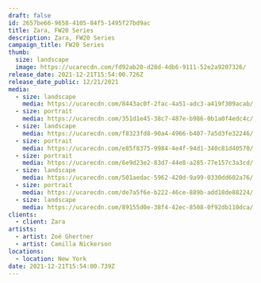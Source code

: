 ```yaml
---
draft: false
id: 2657be66-9658-4105-84f5-1495f27bd9ac
title: Zara, FW20 Series
description: Zara, FW20 Series
campaign_title: FW20 Series
thumb:
  size: landscape
  image: https://ucarecdn.com/fd92ab20-d28d-4db6-9111-52e2a9207326/
release_date: 2021-12-21T15:54:00.726Z
release_date_public: 12/21/2021
media:
  - size: landscape
    media: https://ucarecdn.com/8443ac0f-2fac-4a51-adc3-a419f309acab/
  - size: portrait
    media: https://ucarecdn.com/351d1e45-38c7-487e-b986-0b1a0f4edc4c/
  - size: landscape
    media: https://ucarecdn.com/f8323fd8-90a4-4966-b407-7a5d3fe32246/
  - size: portrait
    media: https://ucarecdn.com/e85f8375-9984-4e4f-94d1-340c81d40570/
  - size: portrait
    media: https://ucarecdn.com/6e9d23e2-83d7-44e8-a285-77e157c3a3cd/
  - size: landscape
    media: https://ucarecdn.com/501aedac-5962-420d-9a99-0330dd602a76/
  - size: portrait
    media: https://ucarecdn.com/de7a5f6e-b222-46ce-889b-add18de88224/
  - size: landscape
    media: https://ucarecdn.com/89155d0e-38f4-42ec-8508-0f92db110dca/
clients:
  - client: Zara
artists:
  - artist: Zoë Ghertner
  - artist: Camilla Nickerson
locations:
  - location: New York
date: 2021-12-21T15:54:00.739Z
---
```

